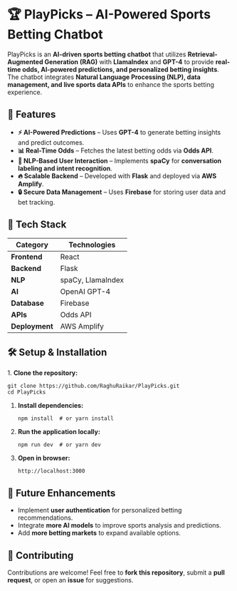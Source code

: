 # 🏆 PlayPicks – AI-Powered Sports Betting Chatbot

PlayPicks is an **AI-driven sports betting chatbot** that utilizes **Retrieval-Augmented Generation (RAG)** with **LlamaIndex** and **GPT-4** to provide **real-time odds, AI-powered predictions, and personalized betting insights**. The chatbot integrates **Natural Language Processing (NLP), data management, and live sports data APIs** to enhance the sports betting experience.

## 🚀 Features

- **⚡ AI-Powered Predictions** – Uses **GPT-4** to generate betting insights and predict outcomes.
- **📊 Real-Time Odds** – Fetches the latest betting odds via **Odds API**.
- **🧠 NLP-Based User Interaction** – Implements **spaCy** for **conversation labeling and intent recognition**.
- **🔥 Scalable Backend** – Developed with **Flask** and deployed via **AWS Amplify**.
- **🔒 Secure Data Management** – Uses **Firebase** for storing user data and bet tracking.

## 📂 Tech Stack

| **Category**        | **Technologies** |
|--------------------|----------------|
| **Frontend**  | React |
| **Backend**  | Flask |
| **NLP**  | spaCy, LlamaIndex |
| **AI**  | OpenAI GPT-4 |
| **Database**  | Firebase |
| **APIs**  | Odds API |
| **Deployment**  | AWS Amplify |


## 🛠️ Setup & Installation

1\. **Clone the repository:**

   `git clone https://github.com/RaghuRaikar/PlayPicks.git`  
   `cd PlayPicks`

1.  **Install dependencies:**

    `npm install  # or yarn install`

2.  **Run the application locally:**

    `npm run dev  # or yarn dev`

3.  **Open in browser:**

    `http://localhost:3000`

🔮 Future Enhancements
----------------------

-   Implement **user authentication** for personalized betting recommendations.
-   Integrate **more AI models** to improve sports analysis and predictions.
-   Add **more betting markets** to expand available options.

🤝 Contributing
---------------

Contributions are welcome! Feel free to **fork this repository**, submit a **pull request**, or open an **issue** for suggestions.
